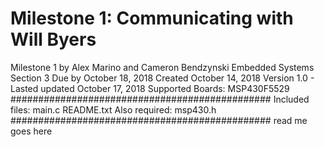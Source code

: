 # Milestone 1: Communicating with Will Byers
Milestone 1 by Alex Marino and Cameron Bendzynski 
Embedded Systems Section 3
Due by October 18, 2018
Created October 14, 2018
Version 1.0 - Lasted updated October 17, 2018
Supported Boards: MSP430F5529
###############################################
Included files:
main.c
README.txt
Also required: msp430.h
###############################################
read me goes here 
